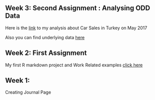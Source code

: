 
## Week 3: Second Assignment : Analysing ODD Data

Here is the
[link](https://mef-bda503.github.io/pj18-kkyucel/3rd_week_odd_assignment.html)
to my analysis about Car Sales in Turkey on May 2017

Also you can find underlying data
[here](https://github.com/MEF-BDA503/pj18-kkyucel/blob/master/week_3/odd_retail_sales_2017_05.xlsx?raw=true)

## Week 2: First Assignment

My first R markdown project and Work Related examples [click
here](https://mef-bda503.github.io/pj18-kkyucel/week_2/2nd_week_assignment.html)

## Week 1:

Creating Journal Page
